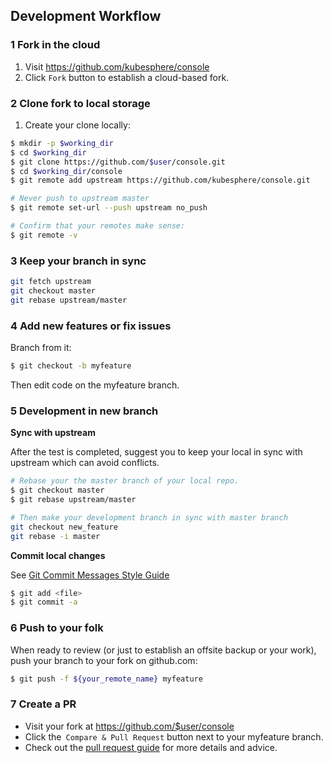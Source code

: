 ## Development Workflow

### 1 Fork in the cloud

1. Visit https://github.com/kubesphere/console
2. Click `Fork` button to establish a cloud-based fork.

### 2 Clone fork to local storage

1. Create your clone locally:

```bash
$ mkdir -p $working_dir
$ cd $working_dir
$ git clone https://github.com/$user/console.git
$ cd $working_dir/console
$ git remote add upstream https://github.com/kubesphere/console.git

# Never push to upstream master
$ git remote set-url --push upstream no_push

# Confirm that your remotes make sense:
$ git remote -v
```

### 3 Keep your branch in sync

```bash
git fetch upstream
git checkout master
git rebase upstream/master
```

### 4 Add new features or fix issues

Branch from it:

```bash
$ git checkout -b myfeature
```

Then edit code on the myfeature branch.

### 5 Development in new branch

**Sync with upstream**

After the test is completed, suggest you to keep your local in sync with upstream which can avoid conflicts.

```bash
# Rebase your the master branch of your local repo.
$ git checkout master
$ git rebase upstream/master

# Then make your development branch in sync with master branch
git checkout new_feature
git rebase -i master
```
**Commit local changes**

See [Git Commit Messages Style Guide](../CONTRIBUTING.md#git-commit-messages)

```bash
$ git add <file>
$ git commit -a
```

### 6 Push to your folk

When ready to review (or just to establish an offsite backup or your work), push your branch to your fork on github.com:

```bash
$ git push -f ${your_remote_name} myfeature
```

### 7 Create a PR

- Visit your fork at https://github.com/$user/console
- Click the` Compare & Pull Request` button next to your myfeature branch.
- Check out the [pull request guide](./CONTRIBUTING.md#pull-requests) for more details and advice.
